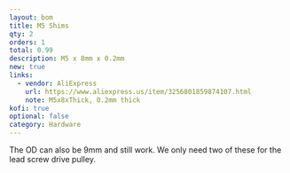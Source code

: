 ```yaml
---
layout: bom
title: M5 Shims
qty: 2
orders: 1
total: 0.99
description: M5 x 8mm x 0.2mm
new: true
links:
  - vendor: AliExpress
    url: https://www.aliexpress.us/item/3256801859874107.html
    note: M5x8xThick, 0.2mm thick
kofi: true
optional: false
category: Hardware
---
```


The OD can also be 9mm and still work. We only need two of these for the lead screw drive pulley.